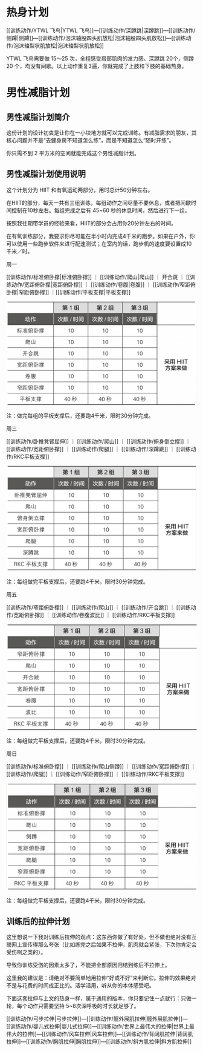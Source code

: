 # 热身计划

[[训练动作/YTWL 飞鸟|YTWL 飞鸟]]—[[训练动作/深蹲跳|深蹲跳]]—[[训练动作/侧蹲|侧蹲]]—[[训练动作/泡沫轴股四头肌放松|泡沫轴股四头肌放松]]—[[训练动作/泡沫轴梨状肌放松|泡沫轴梨状肌放松]]

YTWL 飞鸟需要做 15～25 次，全程感受肩部肌肉的发力感。深蹲跳 20个，侧蹲 20 个，均没有间歇。以上动作重复3遍，你就完成了上肢和下肢的基础热身。

# 男性减脂计划

## 男性减脂计划简介

这份计划的设计初衷是让你在一小块地方就可以完成训练。有减脂需求的朋友，其核心问题并不是“去健身房不知道怎么练”，而是不知道怎么“随时开练”。

你只需不到 2 平方米的空间就能完成这个男性减脂计划。

## 男性减脂计划使用说明

这个计划分为 HIIT 和有氧运动两部分，用时总计50分钟左右。

在HIIT的部分，每天一共有三组训练，每组动作之间尽量不要休息，或者把间歇时间控制在10秒左右。每组完成之后有 45~60 秒的休息时间，然后进行下一组。

按照我往期带学员的经验来看，HIIT的部分会占用你20分钟左右的时间。

在有氧训练部分，我要求你尽可能在半小时内完成4千米的跑步。如果在户外，你可以使用一些跑步软件来进行配速测试；在室内的话，跑步机的速度要设置成10千米／时。

周一

[[训练动作/标准俯卧撑|标准俯卧撑]] ｜ [[训练动作/爬山|爬山]] ｜ 开合跳 ｜ [[训练动作/宽距俯卧撑|宽距俯卧撑]] ｜ [[训练动作/卷腹|卷腹]] ｜ [[训练动作/窄距俯卧撑|窄距俯卧撑]] ｜[[训练动作/平板支撑|平板支撑]]

![](_media/Pasted%20image%2020230625204551.png)

注：做完每组的平板支撑后，还要跑4千米，限时30分钟完成。

周三

[[训练动作/卧推凳臂屈伸]] ｜ [[训练动作/爬山]] ｜ [[训练动作/俯身倒立撑]] ｜ [[训练动作/宽距俯卧撑]] ｜ [[训练动作/爬腿]] ｜ [[训练动作/深蹲跳]] ｜ [[训练动作/RKC平板支撑]]

![](_media/Pasted%20image%2020230625204624.png)

注：每组做完平板支撑后，还要跑4千米，限时30分钟完成。

周五

[[训练动作/窄距俯卧撑]] ｜ [[训练动作/爬山]] ｜ [[训练动作/开合跳]] ｜ [[训练动作/宽距俯卧撑]] ｜ [[训练动作/卷腹波比]] ｜ [[训练动作/RKC平板支撑]]

![](_media/Pasted%20image%2020230625204648.png)

注：每组做完平板支撑后，还要跑4千米，限时30分钟完成。

周日

[[训练动作/标准俯卧撑]] ｜ [[训练动作/爬山侧蹲]] ｜ [[训练动作/宽距俯卧撑]] ｜ [[训练动作/爬腿]] ｜ [[训练动作/窄距俯卧撑]] ｜ [[训练动作/RKC平板支撑]]

![](_media/Pasted%20image%2020230625204743.png)

注：每组做完平板支撑后，还要跑4千米，限时30分钟完成。

## 训练后的拉伸计划

这里想说一下我对训练后拉伸的观点：这东西你做了有好处，但不做也绝对没有互联网上宣传得那么夸张（比如练完之后如果不拉伸，肌肉就会紧张，下次你肯定会受伤啊之类的）。

导致你训练受伤的因素太多了，不能把全部原因归结到练后不拉伸上。

这里我的建议是：请绝对不要简单地用拉伸“好或不好”来判断它。拉伸的效果绝对不是与花费的时间成正比的。活学活用，听从你的本体感受吧。

下面这套拉伸与上文的热身一样，属于通用的版本，你只要记住一点就行：只做一轮，每个动作只需要坚持 5~8次深呼吸的时长就足够了。

[[训练动作/弓步拉伸|弓步拉伸]]—[[训练动作/髋外展肌拉伸|髋外展肌拉伸]]—[[训练动作/婴儿式拉伸|婴儿式拉伸]]—[[训练动作/世界上最伟大的拉伸|世界上最伟大的拉伸]]—[[训练动作/风车拉伸|风车拉伸]]—[[训练动作/背阔肌拉伸|背阔肌拉伸]]—[[训练动作/胸肌拉伸|胸肌拉伸]]—[[训练动作/斜方肌拉伸|斜方肌拉伸]]